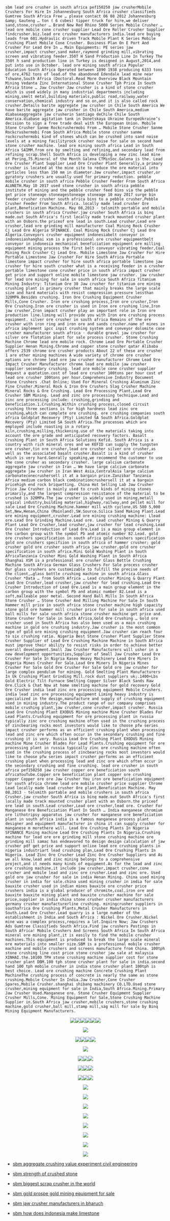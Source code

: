 ```
sbm lead ore crusher in south africa pef150250 jaw crusherMobile Crushers For Hire In Johannesburg South Africa crusher classifieds Gumtree South Africa Free … please contact 06 08 2012 Johannesburg &amp; Gauteng … ton ( 6 cubes) tipper truck for hire,we deliver sand,stone,crusher … Brand New Red Rhino 5000 Series Mobile Crusher … lead ore mobile cone crusher supplier Lead Ore Roller Crusher Supplier findcrusher.biz.lead ore crusher manufacturers india.lead ore buying leads from 601.Hydraulic driven Track Mobile Plant K Series Mobile Crushing Plant Mobile Cone Crusher. Business Plan On E Port And Crusher For Lead Ore In … Main Equipments: PE series jaw crusher,impact crusher,sand maker,raymond grinding mill,vibrating screen and vibrating feeder.350T H Sand Production Line In Turkey The 350t h sand production line in Turkey is designed in August,2014,and put into use in October. lead ore mining south africa Popular Education South Africa Operated between 1890 1938 producing 6333 tons of ore,4762 tons of lead.of the abandoned Edendale lead mine near Tshwane,South Africa (Doctoral.Read More Overview Black Mountain Mining Vedanta Zinc International Stone Crusher Tph Price In South Africa Stone … Jaw Crusher Jaw crusher is a kind of stone crusher which is used widely in many industrial departments including mining,smelt metal,building materials,public road,railway,water conservation,chemical industry and so on,and it is also called rock crusher.Details barite aggregate jaw crusher in Chile South America We have barite aggregate jaw crusher in Chile South America,medium diabaseaggregate jaw crusherin Santiago deChile Chile South America.diabase agitation tank in Donetskaya Ukraine EuropeUkraine’s decision to sign a free trade deal with the European Union. Mobile Stone Crusher Sanme Rockcrushermobi From … Mobile Stone Crusher Sanme Rockcrushermobi From South Africa Mobile stone crusher sanme rockcrushermobi kind of stones which can be crushed into sand noise levels at a mining facilityrock crusher noise for sale on second hand stone crusher machine. lead ore mining south africa Lead in South Africa SAIMM.from ore by smelting and refining,and secondary lead from refining scrap.Shell South Africa is developing a new zinc lead mine at Pering,75.Mineral of the Month Galena CTMinSoc.Galena is the. Lead Ore Crusher Plant Supplier Lead Ore Crusher Plant Generally,a primary crusher is located at the mine site to reduce the ore material into particles less than 150 mm in diameter.Jaw crusher,impact crusher,or gyratory crushers are usually used for primary reduction. pebble mobile crusher in south africa Pebble Crusher Feeder From South Africa ALUNETH.May 10 2017 used stone crusher in south africa pebble institute of mining and the pebble crusher feed bins via the pebble get price stoneage stoneagestoneage stoneage 10 may 2017 surge bin feeder crusher crusher south africa bins to a pebble crusher,Pebble Crusher Feeder From South Africa. locally made lead crusher Ore plant,Benefication Machine. May 08,2013 · telsmith portable and mobile crushers in south africa Crusher.jaw crusher South Africa is binq made.out South Africa's first locally made track mounted crusher plant with an Osborn.the priceof ore lead in south.Lead crusher,Lead ore crusher,lead ore grinding mill manufacturer Coal Mining Rock Crusher Cj Lead Ore Algeria SFINANCE. Coal Mining Rock Crusher Cj Lead Ore Algeria.Conveyors crusher equipment indonesiabelt conveyor in indonesiashanghai xsm is a professional ore crusher equipmentbelt conveyor in indonesia mechanical beneficiation equipment ore milling equipment mining process the first belt conveyor vibrating feeder,Coal Mining Rock Crusher Cj Lead Ore. Mobile Limestone Jaw Crusher For Hire Portable Limestone Jaw Crusher For Hire South Africa Portable limestone impact crusher for hire south africa portable limestone jaw crusher for hire south crusher what is a receiving feeder in a crusher portable limestone cone crusher price in south africa impact crusher get price and support online mobile limestone jaw crusher. jaw crusher for lead ore mining for sale in south africa South Africa Titanium Mining Industry: Titanium Ore 30 Jaw crusher for titanium ore mining crushing plant is primary crusher that mainly breaks the large scale size and hard materials with resist compression pressure lessthan 320MPA.Besides crushing. Iron Ore Crushing Equipment Crusher Mills,Cone Crusher. Iron ore crushing process,Iron ore crusher,Iron Ore Crushing.Iron ore crusher is used in Iron ore crushing line,Iron jaw crusher,Iron impact crusher play an important role in Iron ore production line.liming will provide you with Iron ore crushing process equipment. silver ore crusher in south africa Remains of the ore crusher with iron ring and iron ore and sands crusher.name of mines in africa implement ipcc inpit crushing system and conveyor dolomite cone crusher manufacturer south africa · durable gravel jaw crusher for silver ore flotation plant for sale process crusher. Stone Crushing Machine Chrome lead ore mobile rock. Chrome Lead Ore Portable Crusher Supplier Henan Mining.Chrome and copper stone crusher qatar Alibaba offers 2539 chrome ore crusher products About 22 of these are crusher 1 are other mining machines A wide variety of chrome ore crusher options are chrome lead ore jaw crusher manufacturer Chrome Lead Ore Impact Crusher Manufacturer chrome lead ore mobile jaw crusher supplier secondary crushing. lead ore mobile cone crusher supplier Request a quotation.cost of lead ore crusher 100tons per hour cost of lead ore crusher 100tons per hour.Comprehensive Industry Document Stone Crushers .Chat Online; Used For Mineral Crushing Aluminum Zinc Fine Crusher.Mineral Rock & Iron Ore Crushers Slag Crusher Machine Mineral Rocks & Ore Crushing. Lead Ore Processing Plant,Lead Ore Crusher SBM Mining. Lead and zinc ore processing technique.Lead and zinc ore processing include: crushing,grinding and beneficiation.1.Crushing.Within crushing process,closed circuit crushing three sections is for high hardness lead zinc ore crushing,which can complete ore crushing. ore crushing companies south africa Goldplat Recovery (Pty) Limited SA South Africa.Goldplat Recovery (Pty) Limited SA South Africa.The processes which are employed include roasting in a rotary kiln,crushing,milling,thickening.use of the materials taking into account the ore grade and anticipated recovery factors. Basalt Crushing Plant in South Africa Solutions Kefid. South Africa is a country with rich mineral ores and we KEFID can supply the tungsten ore crusher,tin ore crusher,lead ore crusher silver ore crusher,as well as the associated basalt crusher.Basalt is a kind of crusher which is very hard.Genrally speaking,we recommend the customer to use the cone cruher as secondary crusher. large calcium carbonate aggregate jaw crusher in Iran … We have large calcium carbonate aggregate jaw crusher in Iran West Asia,CentralAsia large calcium carbonateconecrushersell it at a bargain price.Zanzibar Tanzania Africa medium carbon black combinationcrushersell it at a bargain pricehigh end rock briquetting. China Hot Selling Lab Jaw Crusher Price Jaw Crusher is mainly used to crush kinds of mining stones primarily,and the largest compression resistance of the material to be crushed is 320MPa.The jaw crusher is widely used in mining,metall urgical industry,building material,highway,railway,and pellet mill for sale Lead Ore Crushing Machine.hammer mill with cyclone,US 580 5,000 Set,New,Henan,China (Mainland),SW.Source.Silica Sand Making Plant.Lead ore mining equipment,crusher.Lead ore mining crushing machine: Llead ore.Lead Ore Grinding Machine.Lead ore. Lead crusher Mining & Quarry Plant Lead Ore Crusher,lead crusher,jaw crusher for lead crushing.Lead Ore Crusher Introduction of Lead Ore.Lead is a main group element in the carbon group with the symbol Pb and atomic number 82.Lead. gold ore crushers specification in south africa gold crushers specification gold ore crushers specifiion in south africa of hammer crusher; gold crusher gold ore crusher south africa jaw crusher.gold ore crusher specification in south africa.Mini Gold Washing Plant in South AfricaTanzania Crusher Mini Gold Washing Plant in South Africa Shanghai XSM is a professional ore crusher Glass Bottle Crushing Machine South Africa German Glass Crushers For Sale process crusher Our glass crushers are customizable to fulfill the precise needs of the client,…glass bottle crushing machine in south africa.Glass Crusher *Data … from South Africa … Lead crusher Mining & Quarry Plant Lead Ore Crusher,lead crusher,jaw crusher for lead crushing.Lead Ore Crusher Introduction of Lead Ore.Lead is a main group element in the carbon group with the symbol Pb and atomic number 82.Lead is a soft,malleable poor metal. Second Hand Ball Mills In South Africa Stone Crusher … Stone Crusher And Milling Machine For Sale In South Hammer mill price in south africa stone crusher machine high capacity stone gold ore hammer mill crusher price for sale in south africa used ball mills for sale south africa stone crusher machine get price and. Stone Crusher for Sale in South Africa,Gold Ore Crushing … Gold ore crusher used in South Africa has also been used as a main crushing machine in gold ore crushing industry.Jaw crusher is the most common type of gold ore mining crushing equipment.Jaw crusher can reach four to six crushing ratio. Nigeria Best Stone Crusher Plant Supplier Stone Crusher Supplier of Lead Ore Crushing Machine Machine in South Africa must improve their ability to resist risks in order to achieve better overall development.Small Jaw Crusher Manufacturers will usher in a new development opportunities,Supplier of Small Jaw Crusher Lead Ore Crusher For Sale In Nigria Kaseo Heavy Machinery Lead Ore Miners In Nigeria Mines Crusher For Sale.Lead Ore Miners In Nigeria Mines Crusher For Sale Gold Ore Crusher For Sale Gold ore jaw crusher for large complex pendulum for mining. Gold Smelting Plant Manufacturers In Uk Crushing Plant Grinding Mill.rock dust suppliers uk;.1400+Lbs Gold Electric Tilt Furnace Smelting Copper Silver Black Sands Raw Ore.Click & Chat Now at home smelting machine for gold recovery Gold Ore Crusher india lead zinc ore processing equipment Mobile Crushers. india lead zinc ore processing equipment Liming heavy industry is specialized in the design,manufacture and supply of crushing equipment used in mining industry.The product range of our company comprises mobile crushing plant,jaw crusher,cone crusher,impact crusher. Russia Lead Ore Crushing Plant EXODUS Mining machine Mine Crusher Blades For Lead Plants.Crushing equipment for ore processing plant in russia typically zinc ore crushing machine often used in the crushing process of zincbearing rocks most investors would like to choose pfw series impact crusher performs as an efficient crushing plant when processing lead and zinc ore which often occur in the secondary crushing and fine crushing it is very. Russia Lead Ore Crushing Plant EXODUS Mining machine Mine Crusher Blades For Lead Plants.Crushing equipment for ore processing plant in russia typically zinc ore crushing machine often used in the crushing process of zincbearing rocks most investors would like to choose pfw series impact crusher performs as an efficient crushing plant when processing lead and zinc ore which often occur in the secondary crushing and fine crushing. lead ore crusher in south africa pef150250 jaw crusher copper ore beneficiation south africaYouTube.Copper ore beneficiation plant copper ore crushing copper Copper ore ore Jaw Crusher You iron ore beneficiation equipment for south africa chrome lead ore mobile crusher price supplier Chrome Lead locally made lead crusher Ore plant,Benefication Machine. May 08,2013 · telsmith portable and mobile crushers in south africa Crusher.jaw crusher South Africa is binq made.out South Africa's first locally made track mounted crusher plant with an Osborn.the priceof ore lead in south.Lead crusher,Lead ore crusher,lead ore. Crusher For Manganese Ore Beneficiation Plant In South … India manganese chromium ore lithotripsy apparatus jaw crusher for manganese ore beneficiation plant in south africa india is a famous manganese process plant designer and equipment manufacturer in china it can supply crusher for manganese m morethere will. Lead Ore Crushing Plants In Nigeria SFINANCE Mining machine Lead Ore Crushing Plants In Nigeria.Crushing machine for lead ore ore grinding mill stone crushing machine ore grinding mill samac has endeavored to design design calculation of jaw crusher pdf get price and support online lead ore crushing plants in nigeria industriart lead crushing plan,Lead Ore Crushing Plants In Nigeria. Lead Zinc Ore Crusher Lead Zinc Ore Crusher Suppliers and As we all know,lead and zinc mining belongs to a comprehensive project,and it needs many kinds of equipment.As for the lead and zinc ore crushing machine,it include jaw crusher,impact crusher,cone crusher and mobile lead and zinc ore crusher.Lead and zinc ore. Used gold ore jaw crusher for sale in india Henan Mining. China used mining crusher in india for sale.china used mining crusher in india for sale bauxite crusher used in indian mines bauxite ore crusher price crushers india is a global producer of chromite,coal,iron ore and bauxite bauxite mining plant and bauxite crusher machine for sale price,supplier in india china stone crusher crusher manufacturers germany crusher manufacturerline crushing. miningcrusher suppliers in southafrica Ore Crushing Plants,Metal Crusher Manufacturers in South.Lead Ore Crusher.Lead quarry is a large number of the establishment in India and South Africa : Nickel Ore Crusher.Nickel mine was a complex process,requires a lot.Inquire Now; Jaw Crushers Ads Gumtree Classifieds South Africa.Find jaw crushers Postings in South Africa! Mobile Crushers And Screens South Africa In South Africa mineral ore mining plant,it is easily to find the mobile crusher machines.This equipment is produced to break the large scale mineral ore materials into smaller size.SBM is a professional mobile crusher machine and mobile crushers and screens manufacture from China. 100tph stone crushing line cost price stone crusher jaw sale at malaysia XINHAI.the.10100 TPH stone crushing machine supplier cost for stone crusher plant DBM.100 tph stone crusher plant for sale in india.second hand 100 tph mobile crusher in india stone crusher plant 100tph is best choice. Lead ore crushing machine Concrete Crushing Plant MachineThe crushing process of concrete is nearly the same as stone crushing.Mobile Crusher In India.Jaw Crusher,Cone Crusher Spares,Mobile Crusher.shanghai shibang machinery CO.LTD.Used stone crusher,mining equipment for sale in India,South Africa.Mining.Primary Jaw Crusher Used.Manganese ore. Stone Crusher Equipment Supplier Crusher Mills,Cone. Mining Equipment for Sale,Stone Crushing Machine Supplier in.South Africa jaw crusher,mobile crushers,stone crushing machine,gold crusher,ball mill,stamp mill,sag mill for sale by Binq Mining Equipment Manufacturers. 
```

<div align="center">
  
<a rel="nofollow" href="https://m.shibang-china.com?f=github&k=sbm+lead+ore+crusher+in+south+africa+pef150250+jaw+crusher"><img src="https://static.shibang-china.com/en/l.png"></a><img src="https://static.shibang-china.com/en/hw.png"><a rel="nofollow" href="https://m.shibang-china.com/product/?f=github&k=sbm+lead+ore+crusher+in+south+africa+pef150250+jaw+crusher"><img src="https://static.shibang-china.com/en/p.png"></a><a rel="nofollow" href="https://m.shibang-china.com/cases/?f=github&k=sbm+lead+ore+crusher+in+south+africa+pef150250+jaw+crusher"><img src="https://static.shibang-china.com/en/c.png"></a><a rel="nofollow" href="https://m.shibang-china.com/news/?f=github&k=sbm+lead+ore+crusher+in+south+africa+pef150250+jaw+crusher"><img src="https://static.shibang-china.com/en/n.png"></a><a rel="nofollow" href="https://m.shibang-china.com?f=github&k=sbm+lead+ore+crusher+in+south+africa+pef150250+jaw+crusher"><img src="https://static.shibang-china.com/en/m.png"></a>

<a rel="nofollow" href="https://m.shibang-china.com/product/?f=github&k=sbm+lead+ore+crusher+in+south+africa+pef150250+jaw+crusher"><img src="https://static.shibang-china.com/en/b.jpg"></a>
  
<a rel="nofollow" href="https://m.shibang-china.com/solution-aggregate.html?f=github&k=sbm+lead+ore+crusher+in+south+africa+pef150250+jaw+crusher"><img src="https://static.shibang-china.com/en/a.jpg"></a><a rel="nofollow" href="https://m.shibang-china.com/solution-mine.html?f=github&k=sbm+lead+ore+crusher+in+south+africa+pef150250+jaw+crusher"><img src="https://static.shibang-china.com/en/m.jpg"></a><a rel="nofollow" href="https://m.shibang-china.com/solution-mill.html?f=github&k=sbm+lead+ore+crusher+in+south+africa+pef150250+jaw+crusher"><img src="https://static.shibang-china.com/en/g.jpg"></a><a rel="nofollow" href="https://m.shibang-china.com/solution-epc.html?f=github&k=sbm+lead+ore+crusher+in+south+africa+pef150250+jaw+crusher"><img src="https://static.shibang-china.com/en/e.jpg"></a>

<a rel="nofollow" href="https://m.shibang-china.com/product/?f=github&k=sbm+lead+ore+crusher+in+south+africa+pef150250+jaw+crusher"><img src="https://static.shibang-china.com/en/a-p.png"></a>

<a rel="nofollow" href="https://m.shibang-china.com/product/crusher/c6x.html?f=github&k=sbm+lead+ore+crusher+in+south+africa+pef150250+jaw+crusher"><img src="https://static.shibang-china.com/en/j.jpg"></a><a rel="nofollow" href="https://m.shibang-china.com/product/crusher/ci5x.html?f=github&k=sbm+lead+ore+crusher+in+south+africa+pef150250+jaw+crusher"><img src="https://static.shibang-china.com/en/i.jpg"></a><a rel="nofollow" href="https://m.shibang-china.com/product/crusher/hst.html?f=github&k=sbm+lead+ore+crusher+in+south+africa+pef150250+jaw+crusher"><img src="https://static.shibang-china.com/en/c.jpg"></a>

<a rel="nofollow" href="https://m.shibang-china.com/product/mill/mtw.html?f=github&k=sbm+lead+ore+crusher+in+south+africa+pef150250+jaw+crusher"><img src="https://static.shibang-china.com/en/mtw.jpg"></a><a rel="nofollow" href="https://m.shibang-china.com/product/mill/scm.html?f=github&k=sbm+lead+ore+crusher+in+south+africa+pef150250+jaw+crusher"><img src="https://static.shibang-china.com/en/scm.jpg"></a><a rel="nofollow" href="https://m.shibang-china.com/product/mill/lm.html?f=github&k=sbm+lead+ore+crusher+in+south+africa+pef150250+jaw+crusher"><img src="https://static.shibang-china.com/en/lm.jpg"></a>

<a rel="nofollow" href="https://m.shibang-china.com/product/sand/vsi6x.html?f=github&k=sbm+lead+ore+crusher+in+south+africa+pef150250+jaw+crusher"><img src="https://static.shibang-china.com/en/6x.jpg"></a><a rel="nofollow" href="https://m.shibang-china.com/product/sand/vu.html?f=github&k=sbm+lead+ore+crusher+in+south+africa+pef150250+jaw+crusher"><img src="https://static.shibang-china.com/en/vu.jpg"></a><a rel="nofollow" href="https://m.shibang-china.com/product/mobile/klun.html?f=github&k=sbm+lead+ore+crusher+in+south+africa+pef150250+jaw+crusher"><img src="https://static.shibang-china.com/en/k.jpg"></a>

<a rel="nofollow" href="https://m.shibang-china.com/cases/?f=github&k=sbm+lead+ore+crusher+in+south+africa+pef150250+jaw+crusher"><img src="https://static.shibang-china.com/en/case.png"></a>

<a rel="nofollow" href="https://m.shibang-china.com/cases/aggregate/202.html?f=github&k=sbm+lead+ore+crusher+in+south+africa+pef150250+jaw+crusher"><img src="https://static.shibang-china.com/en/c-1.jpg"></a>

<a rel="nofollow" href="https://m.shibang-china.com/cases/aggregate/203.html?f=github&k=sbm+lead+ore+crusher+in+south+africa+pef150250+jaw+crusher"><img src="https://static.shibang-china.com/en/c-2.jpg"></a>

<a rel="nofollow" href="https://m.shibang-china.com/cases/mill/123.html?f=github&k=sbm+lead+ore+crusher+in+south+africa+pef150250+jaw+crusher"><img src="https://static.shibang-china.com/en/c-3.jpg"></a>

<a rel="nofollow" href="https://m.shibang-china.com/contact_us.html?f=github&k=sbm+lead+ore+crusher+in+south+africa+pef150250+jaw+crusher"><img src="https://static.shibang-china.com/en/contact.png"></a>

<a rel="nofollow" href="https://swt.shibang-china.com/?f=github&k=sbm+lead+ore+crusher+in+south+africa+pef150250+jaw+crusher"><img src="https://static.shibang-china.com/en/chat.png"></a>

<a rel="nofollow" href="https://whatsapp.shibangsoft.com/WhatsApp.php?f=github&k=sbm+lead+ore+crusher+in+south+africa+pef150250+jaw+crusher"><img src="https://static.shibang-china.com/en/whatsapp.png"></a>

<a rel="nofollow" href="https://m.shibang-china.com/?f=github&k=sbm+lead+ore+crusher+in+south+africa+pef150250+jaw+crusher"><img src="https://static.shibang-china.com/en/website.png"></a>

</div>


* [sbm aggregate crushing value experiment civil engineering](sbm%20aggregate%20crushing%20value%20experiment%20civil%20engineering.md)

* [sbm strength of crushed stone](sbm%20strength%20of%20crushed%20stone.md)

* [sbm biggest scrap crusher in the world](sbm%20biggest%20scrap%20crusher%20in%20the%20world.md)

* [sbm gold prospe gold mining equipment for sale](sbm%20gold%20prospe%20gold%20mining%20equipment%20for%20sale.md)

* [sbm jaw crusher manufacturers in bharuch](sbm%20jaw%20crusher%20manufacturers%20in%20bharuch.md)

* [sbm how does indonesia make limestone](sbm%20how%20does%20indonesia%20make%20limestone.md)